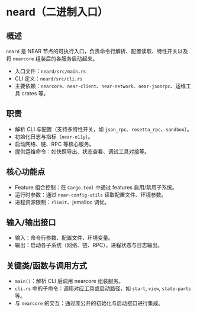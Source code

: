 # neard（二进制入口）

## 概述
`neard` 是 NEAR 节点的可执行入口，负责命令行解析、配置读取、特性开关以及将 `nearcore` 组装后的各服务启动起来。

- 入口文件：`neard/src/main.rs`
- CLI 定义：`neard/src/cli.rs`
- 主要依赖：`nearcore`、`near-client`、`near-network`、`near-jsonrpc`、运维工具 crates 等。

## 职责
- 解析 CLI 与配置（支持多特性开关，如 `json_rpc`、`rosetta_rpc`、`sandbox`）。
- 初始化日志与指标（`near-o11y`）。
- 启动网络、链、RPC 等核心服务。
- 提供运维命令：如快照导出、状态查看、调试工具对接等。

## 核心功能点
- Feature 组合控制：在 `Cargo.toml` 中通过 features 启用/禁用子系统。
- 运行时参数：通过 `near-config-utils` 读取配置文件、环境参数。
- 进程资源限制：`rlimit`、jemalloc 调优。

## 输入/输出接口
- 输入：命令行参数、配置文件、环境变量。
- 输出：启动各子系统（网络、链、RPC），进程状态与日志输出。

## 关键类/函数与调用方式
- `main()`：解析 CLI 后调用 nearcore 组装服务。
- `cli.rs` 中的子命令：调用对应工具或启动路径，如 `start`, `view`, `state-parts` 等。
- 与 `nearcore` 的交互：通过库公开的初始化与启动接口进行集成。